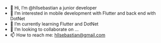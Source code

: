 - 👋 Hi, I’m @hllsebastian a junior developer
- 👀 I’m interested in mobile development with Flutter and back end with DotNet
- 🌱 I’m currently learning Flutter and DotNet
- 💞️ I’m looking to collaborate on ...
- 📫 How to reach me: hllsebastian@gmail.com

<!---
hllsebastian/hllsebastian is a ✨ special ✨ repository because its `README.md` (this file) appears on your GitHub profile.
You can click the Preview link to take a look at your changes.
--->
